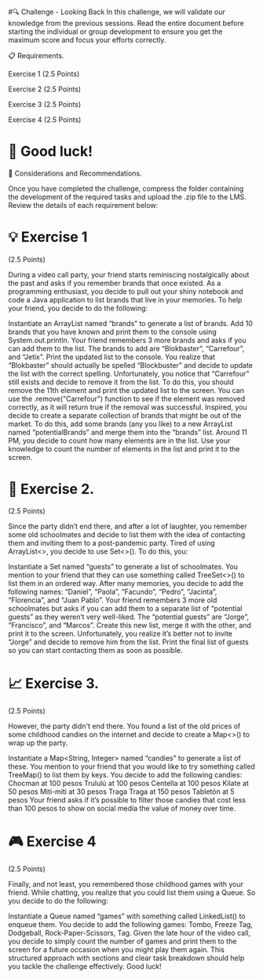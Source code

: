 #🔍 Challenge - Looking Back
In this challenge, we will validate our knowledge from the previous sessions.
Read the entire document before starting the individual or group development to ensure you get the maximum score and focus your efforts correctly.

📋 Requirements.

Exercise 1
(2.5 Points)

Exercise 2
(2.5 Points)

Exercise 3
(2.5 Points)

Exercise 4
(2.5 Points)

# 🌟 Good luck!

📝 Considerations and Recommendations.

Once you have completed the challenge, compress the folder containing the development of the required tasks and upload the .zip file to the LMS.
Review the details of each requirement below:
# 💡 Exercise 1
(2.5 Points)

During a video call party, your friend starts reminiscing nostalgically about the past and asks if you remember brands that once existed. As a programming enthusiast, you decide to pull out your shiny notebook and code a Java application to list brands that live in your memories. To help your friend, you decide to do the following:

Instantiate an ArrayList<String> named “brands” to generate a list of brands.
Add 10 brands that you have known and print them to the console using System.out.println.
Your friend remembers 3 more brands and asks if you can add them to the list. The brands to add are “Blokbaster”, “Carrefour”, and “Jetix”. Print the updated list to the console.
You realize that “Blokbaster” should actually be spelled “Blockbuster” and decide to update the list with the correct spelling.
Unfortunately, you notice that “Carrefour” still exists and decide to remove it from the list. To do this, you should remove the 11th element and print the updated list to the screen. You can use the .remove("Carrefour") function to see if the element was removed correctly, as it will return true if the removal was successful.
Inspired, you decide to create a separate collection of brands that might be out of the market. To do this, add some brands (any you like) to a new ArrayList<String> named “potentialBrands” and merge them into the “brands” list.
Around 11 PM, you decide to count how many elements are in the list. Use your knowledge to count the number of elements in the list and print it to the screen.
# 💾 Exercise 2.
(2.5 Points)

Since the party didn’t end there, and after a lot of laughter, you remember some old schoolmates and decide to list them with the idea of contacting them and inviting them to a post-pandemic party. Tired of using ArrayList<>, you decide to use Set<>(). To do this, you:

Instantiate a Set<String> named “guests” to generate a list of schoolmates. You mention to your friend that they can use something called TreeSet<>() to list them in an ordered way.
After many memories, you decide to add the following names: “Daniel”, “Paola”, “Facundo”, “Pedro”, ”Jacinta”, “Florencia”, and “Juan Pablo”.
Your friend remembers 3 more old schoolmates but asks if you can add them to a separate list of “potential guests” as they weren’t very well-liked. The “potential guests” are “Jorge”, “Francisco”, and “Marcos”. Create this new list, merge it with the other, and print it to the screen.
Unfortunately, you realize it’s better not to invite “Jorge” and decide to remove him from the list. Print the final list of guests so you can start contacting them as soon as possible.
# 📈 Exercise 3.
(2.5 Points)

However, the party didn't end there. You found a list of the old prices of some childhood candies on the internet and decide to create a Map<>() to wrap up the party.

Instantiate a Map<String, Integer> named “candies” to generate a list of these. You mention to your friend that you would like to try something called TreeMap() to list them by keys.
You decide to add the following candies:
Chocman at 100 pesos
Trululú at 100 pesos
Centella at 100 pesos
Kilate at 50 pesos
Miti-miti at 30 pesos
Traga Traga at 150 pesos
Tabletón at 5 pesos
Your friend asks if it’s possible to filter those candies that cost less than 100 pesos to show on social media the value of money over time.
# 🎮 Exercise 4
(2.5 Points)

Finally, and not least, you remembered those childhood games with your friend. While chatting, you realize that you could list them using a Queue. So you decide to do the following:

Instantiate a Queue<String> named “games” with something called LinkedList() to enqueue them.
You decide to add the following games: Tombo, Freeze Tag, Dodgeball, Rock-Paper-Scissors, Tag.
Given the late hour of the video call, you decide to simply count the number of games and print them to the screen for a future occasion when you might play them again.
This structured approach with sections and clear task breakdown should help you tackle the challenge effectively. Good luck!
